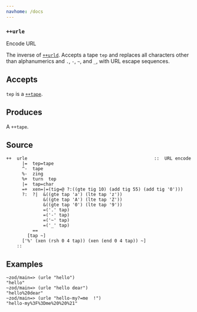 ```yaml
---
navhome: /docs
---
```



### `++urle`

Encode URL

The inverse of [`++urld`](). Accepts a tape `tep` and replaces all
characters other than alphanumerics and `.`, `-`, `~`, and `_`, with URL
escape sequences.

Accepts
-------

`tep` is a [`++tape`]().

Produces
--------

A `++tape`.

Source
------

    ++  urle                                                ::  URL encode
          |=  tep=tape
          ^-  tape
          %-  zing
          %+  turn  tep
          |=  tap=char
          =+  xen=|=(tig=@ ?:((gte tig 10) (add tig 55) (add tig '0')))
          ?:  ?|  &((gte tap 'a') (lte tap 'z'))
                  &((gte tap 'A') (lte tap 'Z'))
                  &((gte tap '0') (lte tap '9'))
                  =('.' tap)
                  =('-' tap)
                  =('~' tap)
                  =('_' tap)
              ==
            [tap ~]
          ['%' (xen (rsh 0 4 tap)) (xen (end 0 4 tap)) ~]
        ::

Examples
--------

    ~zod/main=> (urle "hello")
    "hello"
    ~zod/main=> (urle "hello dear")
    "hello%20dear"
    ~zod/main=> (urle "hello-my?=me  !")
    "hello-my%3F%3Dme%20%20%21"


